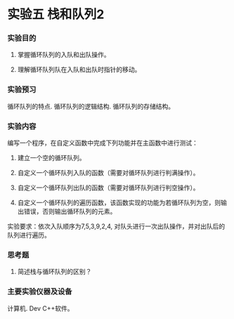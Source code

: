 # 实验五 栈和队列2

### 实验目的

1. 掌握循环队列的入队和出队操作。

2. 理解循环队列队在入队和出队时指针的移动。

### 实验预习

循环队列的特点. 循环队列的逻辑结构. 循环队列的存储结构。

### 实验内容

编写一个程序，在自定义函数中完成下列功能并在主函数中进行测试：

1. 建立一个空的循环队列。

2. 自定义一个循环队列入队的函数（需要对循环队列进行判满操作）。

3. 自定义一个循环队列出队的函数（需要对循环队列进行判空操作）。

4. 自定义一个循环队列的遍历函数，该函数实现的功能为若循环队列为空，则输出错误，否则输出循环队列的元素。

实验要求：依次入队顺序为7,5,3,9,2,4, 对队头进行一次出队操作，并对出队后的队列进行遍历。

### 思考题

1. 简述栈与循环队列的区别？

### 主要实验仪器及设备

计算机. Dev C++软件。
